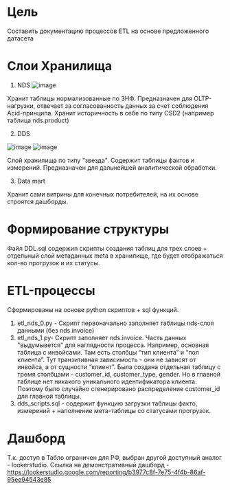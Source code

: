 # Цель

Cоставить документацию процессов ETL на основе предложенного датасета

# Слои Хранилища
1) NDS 
 ![image](https://github.com/user-attachments/assets/cd307106-419b-4933-a9cf-9f1e5f38d044)

Хранит таблицы нормализованные по 3НФ. Предназначен для OLTP-нагрузки, отвечает за согласованность данных за счет соблюдения  Acid-принципа.  Хранит историчность в себе по типу CSD2 (например таблица nds.product)

2) DDS

![image](https://github.com/user-attachments/assets/2240ea7c-4354-47b8-8987-7209a361104f)
![image](https://github.com/user-attachments/assets/e52ba646-c3c2-42b6-aeea-ed712eaf5619)

Слой хранилища по типу "звезда". Содержит таблицы фактов и измерений. Предназначен для дальнейшей аналитической обработки.

3) Data mart

Хранит сами витрины для конечных потребителей, на их основе строятся дашборды.

# Формирование структуры 

Файл DDL.sql содержиn скрипты создания таблиц для трех слоев + отдельный слой метаданных meta в хранилище, где будет отображаться кол-во прогрузок и их статусы.

# ETL-процессы
Сформированы на основе python скриптов + sql функций.

1) etl_nds_0.py - Скрипт первоначально заполняет таблицы nds-слоя данными (без nds.invoice)
2) etl_nds_1.py- Скрипт заполняет nds.invoice. Часть данных "выдумывется" для наглядности процесса. Например, основная таблица с инвойсами. Там есть столбцы “тип клиента” и “пол клиента”. Тут транзитивная зависимость - они не зависят от инвойса, а от сущности “клиент”. Была создана отдельная таблицу с тремя столбцами - customer_id, customer_type, gender. Но в главной таблице нет никакого уникального идентификатора клиента. Поэтому было случайно сгенерировано распределение customer_id для главной таблицы.
3) dds_scripts.sql - содержит функцию загрузки таблицы факто, измерений + наполнение мета-таблицы со статусами прогрузок.

# Дашборд
Т.к. доступ в Табло ограничен для РФ, выбран другой доступный аналог - lookerstudio. 
Ссылка на демонстративный дашборд - https://lookerstudio.google.com/reporting/b3977c8f-7e75-4f4b-86af-95ee94543e85

